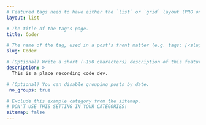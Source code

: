 ```yaml
---
# Featured tags need to have either the `list` or `grid` layout (PRO only).
layout: list

# The title of the tag's page.
title: Coder

# The name of the tag, used in a post's front matter (e.g. tags: [<slug>]).
slug: Coder

# (Optional) Write a short (~150 characters) description of this featured tag.
description: >
  This is a place recording code dev.

# (Optional) You can disable grouping posts by date.
 no_groups: true

# Exclude this example category from the sitemap.
# DON'T USE THIS SETTING IN YOUR CATEGORIES!
sitemap: false
---
```


